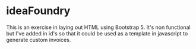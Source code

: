 # ideaFoundry
 
<p>This is an exercise in laying out HTML using Bootstrap 5.
It's non functional but I've added in id's so that it could be used as
a template in javascript to generate custom invoices.</p>
